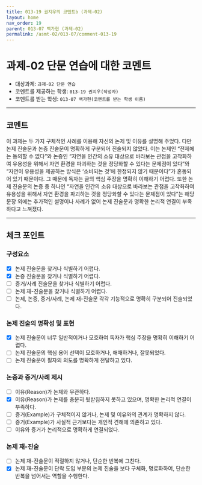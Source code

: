 ```yaml
---
title: 013-19 권지우의 코멘트b (과제-02) 
layout: home
nav_order: 19
parent: 013-07 백가현 (과제-02)
permalink: /asmt-02/013-07/comment-013-19
---
```


# 과제-02 단문 연습에 대한 코멘트

- 대상과제: `과제-02 단문 연습`
- 코멘트를 제공하는 학생: `013-19 권지우(작성자)` 
- 코멘트를 받는 학생: `013-07 백가현(코멘트를 받는 학생 이름)` 

---

## 코멘트

이 과제는 두 가지 구체적인 사례를 이용해 자신의 논제 및 이유를 설명해 주었다. 다만 논제 진술문과 논증 진술문이 명확하게 구분되어 진술되지 않았다. 이는 논제인 “전제에는 동의할 수 없다”와 논증인 “자연을 인간의 소유 대상으로 바라보는 관점을 고착화하여 유용성을 위해서 자연 환경을 파괴하는 것을 정당화할 수 있다는 문제점이 있다”와 “자연이 유용성을 제공하는 방식은 ‘소비되는 것’에 한정되지 않기 때문이다”가 혼동되어 있기 때문이다. 그 때문에 독자는 글의 핵심 주장을 명확히 이해하기 어렵다. 또한 논제 진술문의 논증 중 하나인 “자연을 인간의 소유 대상으로 바라보는 관점을 고착화하여 유용성을 위해서 자연 환경을 파괴하는 것을 정당화할 수 있다는 문제점이 있다”는 해당 문장 외에는 추가적인 설명이나 사례가 없어 논제 진술문과 명확한 논리적 연결이 부족하다고 느껴졌다. 

---

## 체크 포인트

### **구성요소**
- [x] 논제 진술문을 찾거나 식별하기 어렵다.
- [x] 논증 진술문을 찾거나 식별하기 어렵다.
- [ ] 증거/사례 진술문을 찾거나 식별하기 어렵다.
- [ ] 논제 재-진술문을 찾거나 식별하기 어렵다.
- [ ] 논제, 논증, 증거/사례, 논제 재-진술문 각각 기능적으로 명확히 구분되어 진술되었다.

### **논제 진술의 명확성 및 표현**  
- [x] 논제 진술문이 너무 일반적이거나 모호하여 독자가 핵심 주장을 명확히 이해하기 어렵다.  
- [ ] 논제 진술문의 핵심 용어 선택이 모호하거나, 애매하거나, 잘못되었다.  
- [ ] 논제 진술문이 필자의 의도를 명확하게 전달하고 있다.  

### **논증과 증거/사례 제시**  
- [ ] 이유(Reason)가 논제와 무관하다.
- [x] 이유(Reason)가 논제를 충분히 뒷받침하지 못하고 있으며, 명확한 논리적 연결이 부족하다.  
- [ ] 증거(Example)가 구체적이지 않거나, 논제 및 이유와의 관계가 명확하지 않다. 
- [ ] 증거(Example)가 사실적 근거보다는 개인적 견해에 의존하고 있다.  
- [ ] 이유와 증거가 논리적으로 명확하게 연결되었다.  

### **논제 재-진술**  
- [ ] 논제 재-진술문이 적절하지 않거나, 단순한 반복에 그친다.   
- [x] 논제 재-진술문이 단락 도입 부분의 논제 진술을 보다 구체화, 명료화하여, 단순한 반복을 넘어서는 역할을 수행한다.  
